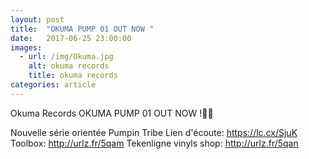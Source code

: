 ```yaml
---
layout: post
title:  "OKUMA PUMP 01 OUT NOW "
date:   2017-06-25 23:00:00
images:
  - url: /img/Okuma.jpg
    alt: okuma records
    title: okuma records
categories: article
---
```

Okuma Records
OKUMA PUMP 01 OUT NOW !👊🖕

Nouvelle série orientée Pumpin Tribe
Lien d'écoute: https://lc.cx/SjuK
Toolbox: http://urlz.fr/5qam
Tekenligne vinyls shop: http://urlz.fr/5qan
